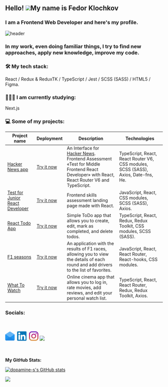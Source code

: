 ## Hello! ![](https://user-images.githubusercontent.com/18350557/176309783-0785949b-9127-417c-8b55-ab5a4333674e.gif)My name is Fedor Klochkov

### I am a Frontend Web Developer and here's my profile.

![header](https://capsule-render.vercel.app/api?type=waving&color=gradient&height=256&section=header&text=Hello%20World!&fontSize=75&animation=fadeIn&fontAlignY=38&desc=Welcome%20to%20my%20GitHub%20profile!&descAlignY=51&descAlign=62)

### In my work, even doing familiar things, I try to find new approaches, apply new knowledge, improve my code.

### 🛠 My tech stack:

React / Redux & ReduxTK / TypeScript / Jest / SCSS (SASS) / HTML5 / Figma.

### 👨🏻‍🎓 I am currently studying:

Next.js

### 💻 Some of my projects:

| Project name                                                                                     | Deployment                                                        | Description                                                                                                                                                                   | Technologies                                                                       |
| ------------------------------------------------------------------------------------------------ | ----------------------------------------------------------------- | ----------------------------------------------------------------------------------------------------------------------------------------------------------------------------- | ---------------------------------------------------------------------------------- |
| [Hacker News app](https://github.com/dopamine-s/hacker-news-app)                                 | [Try it now](https://hacker-news-app-theta.vercel.app/)           | An Interface for [Hacker News](https://news.ycombinator.com/news). Frontend Assessment «Test for Middle Frontend React Developer» with React, React Router V6 and TypeScript. | TypeScript, React, React Router V6, CSS modules, SCSS (SASS), Axios, Date-fns, He. |
| [Test for Junior React Developer](https://github.com/dopamine-s/test-for-junior-react-developer) | [Try it now](https://test-for-junior-react-developer.vercel.app/) | Frontend skills assessment landing page made with React.                                                                                                                      | JavaScript, React, CSS modules, SCSS (SASS), Axios.                                |
| [React Todo App](https://github.com/dopamine-s/to-do-with-ts-training-app)                       | [Try it now](https://to-do-with-ts-training-app.vercel.app/)      | Simple ToDo app that allows you to create, edit, mark as completed, and delete todos.                                                                                         | TypeScript, React, Redux, Redux Toolkit, CSS modules, SCSS (SASS).                 |
| [F1 seasons](https://github.com/dopamine-s/f1-seasons)                                           | [Try it now](http://f1-seasons-psi.vercel.app/)                   | An application with the results of F1 races, allowing you to view the details of each round and add drivers to the list of favorites.                                         | JavaScript, React, React Router, React-hooks, CSS modules.                         |
| [What To Watch](https://github.com/dopamine-s/845199-what-to-watch-10)                           | [Try it now](https://845199-what-to-watch-10.vercel.app/)         | Online cinema app that allows you to log in, rate movies, add reviews, and edit your personal watch list.                                                                     | TypeScript, React, React Router, Redux, Redux Toolkit, Axios.                      |

### Socials:

<p align="left" style="margin-top: 50px; margin-bottom: 50px"><a href="mailto:motor55005@gmail.com"><img height="30" src="Images/email-icon.svg"></a>&nbsp;&nbsp;<a href="https://www.linkedin.com/in/fedor-dopamine/"><img height="30" src="Images/linkedin.svg"></a>&nbsp;&nbsp;<a href="https://www.instagram.com/fedor_dopamine/"><img height="30" src="Images/instagram.svg"></a>&nbsp;<a href="https://www.codewars.com/users/dopamine-s/"><img height="30" src="https://www.codewars.com/users/dopamine-s/badges/micro"></a></p>

<b>My GitHub Stats:</b>

<a href="http://www.github.com/dopamine-s"><img src="https://github-readme-stats.vercel.app/api?username=dopamine-s&show_icons=true&hide=stars,issues,contribs&count_private=true&title_color=0891b2&text_color=ffffff&icon_color=0891b2&bg_color=1c1917&hide_border=true&show_icons=true" alt="dopamine-s's GitHub stats" /></a>

<a href="http://www.github.com/dopamine-s"><img src="https://github-readme-streak-stats.herokuapp.com/?user=dopamine-s&stroke=ffffff&background=1c1917&ring=0891b2&fire=0891b2&currStreakNum=ffffff&currStreakLabel=0891b2&sideNums=ffffff&sideLabels=ffffff&dates=ffffff&hide_border=true" /></a>
